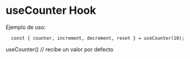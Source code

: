 # useCounter Hook

Ejemplo de uso:

```
  const { counter, increment, decrement, reset } = useCounter(10);
```

useCounter() // recibe un valor por defecto
